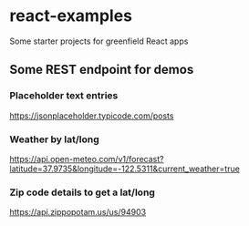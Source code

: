 # react-examples
Some starter projects for greenfield React apps

## Some REST endpoint for demos

### Placeholder text entries
https://jsonplaceholder.typicode.com/posts

### Weather by lat/long
https://api.open-meteo.com/v1/forecast?latitude=37.9735&longitude=-122.5311&current_weather=true

### Zip code details to get a lat/long
https://api.zippopotam.us/us/94903

